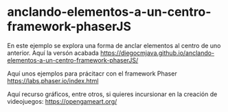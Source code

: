 # anclando-elementos-a-un-centro-framework-phaserJS
En este ejemplo se explora una forma de anclar elementos al centro de uno anterior.
Aquí la versón acabada https://diegocmjava.github.io/anclando-elementos-a-un-centro-framework-phaserJS/

Aquí unos ejemplos para prácitacr con el framework Phaser https://labs.phaser.io/index.html

Aquí recurso gráficos, entre otros, si quieres incursionar en la creación de videojuegos: https://opengameart.org/
